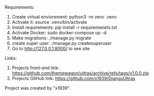 Requirements:
1) Create virtual enviorement: python3 -m venv .venv
2) Activate it: source .venv/bin/activate
3) Install requirements: pip install -r requiremenets.txt
4) Activate Docker: sudo docker-compose up -d
5) Make migrations: ./manage.py migrate
6) create super user: ./manage.py createsuperuser
5) Go to http://127.0.0.1:8000/ to see site

Links:

1) Projects front-end link: https://github.com/themewagon/ultras/archive/refs/tags/v1.0.0.zip
2) Projects GitHub link: https://github.com/x1939/DjanguUltras

Project was created by "x1939".